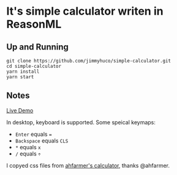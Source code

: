 # It's simple calculator writen in ReasonML

## Up and Running

```shell
git clone https://github.com/jimmyhuco/simple-calculator.git
cd simple-calculator
yarn install
yarn start
```

## Notes

[Live Demo](https://jimmyhuco.github.io/simple-calculator)

In desktop, keyboard is supported. Some speical keymaps:

* `Enter` equals `=`
* `Backspace` equals `CLS`
* `*` equals `x`
* `/` equals `÷`

I copyed css files from [ahfarmer's calculator](https://github.com/ahfarmer/calculator), thanks @ahfarmer.
